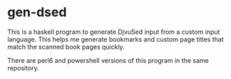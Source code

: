# gen-dsed

This is a haskell program to generate DjvuSed input
from a custom input language.  This helps me generate
bookmarks and custom page titles that match the scanned
book pages quickly.

There are perl6 and powershell versions of this program
in the same repository.
